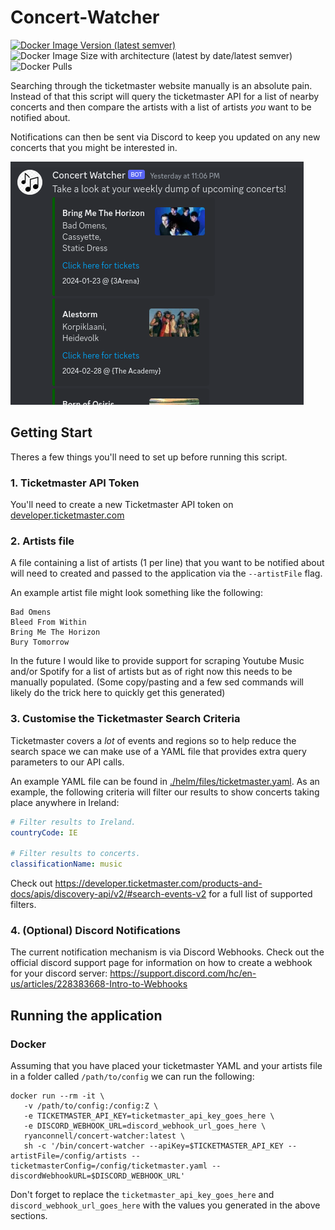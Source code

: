 Concert-Watcher
===
<a href="https://hub.docker.com/repository/docker/ryanconnell/concert-watcher/tags?page=1&ordering=last_updated">![Docker Image Version (latest semver)](https://img.shields.io/docker/v/ryanconnell/concert-watcher?style=flat&label=Docker)</a>
![Docker Image Size with architecture (latest by date/latest semver)](https://img.shields.io/docker/image-size/ryanconnell/concert-watcher)
![Docker Pulls](https://img.shields.io/docker/pulls/ryanconnell/concert-watcher)

Searching through the ticketmaster website manually is an absolute pain. Instead of that this script will query the ticketmaster API for a list of nearby concerts and then compare the artists with a list of artists _you_ want to be notified about.

Notifications can then be sent via Discord to keep you updated on any new concerts that you might be interested in.

<img src="./.github/docs/discord-notification.png">

## Getting Start
Theres a few things you'll need to set up before running this script.

### 1. Ticketmaster API Token
You'll need to create a new Ticketmaster API token on [developer.ticketmaster.com](https://developer.ticketmaster.com)

### 2. Artists file
A file containing a list of artists (1 per line) that you want to be notified about will need to created and passed to the application via the `--artistFile` flag.

An example artist file might look something like the following:
```
Bad Omens
Bleed From Within
Bring Me The Horizon
Bury Tomorrow
```

In the future I would like to provide support for scraping Youtube Music and/or Spotify for a list of artists but as of right now this needs to be manually populated. (Some copy/pasting and a few sed commands will likely do the trick here to quickly get this generated)

### 3. Customise the Ticketmaster Search Criteria
Ticketmaster covers a _lot_ of events and regions so to help reduce the search space we can make use of a YAML file that provides extra query parameters to our API calls.

An example YAML file can be found in [./helm/files/ticketmaster.yaml](https://github.com/RyanConnell/concert-watcher/blob/main/helm/files/ticketmaster.yaml). As an example, the following criteria will filter our results to show concerts taking place anywhere in Ireland:
```yaml
# Filter results to Ireland.
countryCode: IE

# Filter results to concerts.
classificationName: music
```

Check out https://developer.ticketmaster.com/products-and-docs/apis/discovery-api/v2/#search-events-v2 for a full list of supported filters.

### 4. (Optional) Discord Notifications
The current notification mechanism is via Discord Webhooks. Check out the official discord support page for information on how to create a webhook for your discord server: https://support.discord.com/hc/en-us/articles/228383668-Intro-to-Webhooks

## Running the application

### Docker
Assuming that you have placed your ticketmaster YAML and your artists file in a folder called `/path/to/config` we can run the following:
```
docker run --rm -it \
   -v /path/to/config:/config:Z \
   -e TICKETMASTER_API_KEY=ticketmaster_api_key_goes_here \
   -e DISCORD_WEBHOOK_URL=discord_webhook_url_goes_here \
   ryanconnell/concert-watcher:latest \
   sh -c '/bin/concert-watcher --apiKey=$TICKETMASTER_API_KEY --artistFile=/config/artists --ticketmasterConfig=/config/ticketmaster.yaml --discordWebhookURL=$DISCORD_WEBHOOK_URL'
```
Don't forget to replace the `ticketmaster_api_key_goes_here` and `discord_webhook_url_goes_here` with the values you generated in the above sections.

